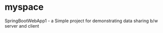 # myspace
SpringBootWebApp1 - a Simple project for demonstrating data sharing b/w server and client
